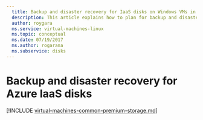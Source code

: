 ```yaml
---
  title: Backup and disaster recovery for IaaS disks on Windows VMs in Azure | Microsoft Docs
  description: This article explains how to plan for backup and disaster recovery of IaaS virtual machines and disks in Azure. This document covers both managed and unmanaged disks.
  author: roygara
  ms.service: virtual-machines-linux
  ms.topic: conceptual
  ms.date: 07/19/2017
  ms.author: rogarana
  ms.subservice: disks
---
```


# Backup and disaster recovery for Azure IaaS disks
[!INCLUDE [virtual-machines-common-premium-storage.md](../../../includes/virtual-machines-common-backup-and-disaster-recovery-for-azure-iaas-disks.md)]
